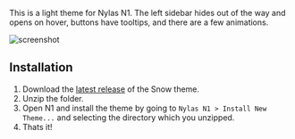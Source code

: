 This is a light theme for Nylas N1.
The left sidebar hides out of the way and opens on hover, buttons have tooltips, and there are a few animations.

![screenshot](http://i.imgur.com/CA4JxTN.png "Screenshot")

## Installation
1. Download the [latest release](https://github.com/Wattenberger/N1-snow-theme/releases) of the Snow theme.
2. Unzip the folder.
3. Open N1 and install the theme by going to `Nylas N1 > Install New Theme...` and selecting the directory which you unzipped.
4. Thats it!
